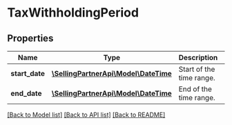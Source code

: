 # TaxWithholdingPeriod

## Properties
Name | Type | Description | Notes
------------ | ------------- | ------------- | -------------
**start_date** | [**\SellingPartnerApi\Model\\DateTime**](\DateTime.md) | Start of the time range. | [optional] 
**end_date** | [**\SellingPartnerApi\Model\\DateTime**](\DateTime.md) | End of the time range. | [optional] 

[[Back to Model list]](../README.md#documentation-for-models) [[Back to API list]](../README.md#documentation-for-api-endpoints) [[Back to README]](../README.md)


